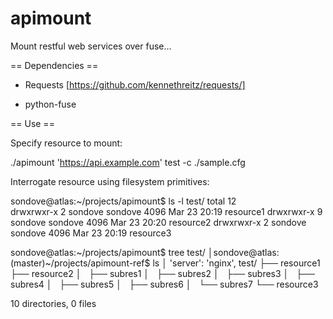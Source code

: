 apimount
========

Mount restful web services over fuse...

== Dependencies ==
* Requests [https://github.com/kennethreitz/requests/]

* python-fuse

== Use ==

Specify resource to mount:

  ./apimount 'https://api.example.com' test -c ./sample.cfg

Interrogate resource using filesystem primitives:

  sondove@atlas:~/projects/apimount$ ls -l test/
  total 12                                     
  drwxrwxr-x 2 sondove sondove 4096 Mar 23 20:19 resource1
  drwxrwxr-x 9 sondove sondove 4096 Mar 23 20:20 resource2
  drwxrwxr-x 2 sondove sondove 4096 Mar 23 20:19 resource3

  sondove@atlas:~/projects/apimount$ tree test/                                                                                         │sondove@atlas:(master)~/projects/apimount-ref$ ls                  │ 'server': 'nginx',
  test/
  ├── resource1
  ├── resource2
  │   ├── subres1
  │   ├── subres2
  │   ├── subres3
  │   ├── subres4
  │   ├── subres5
  │   ├── subres6
  │   └── subres7
  └── resource3
  
  10 directories, 0 files

